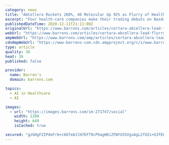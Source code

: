 ```yaml
---
category: news
title: "AbCellera Rockets 260%, 4D Molecular Up 92% as Flurry of Health-Care IPOs Begin Trading"
excerpt: "Four health-care companies make their trading debuts on Nasdaq today: Certara, AbCellera Biologics, 4D Molecular Therapeutics, and Vivos Therapeutics."
publishedDateTime: 2020-12-11T21:11:00Z
originalUrl: "https://www.barrons.com/articles/certara-abcellera-lead-flurry-of-health-care-ipos-51607708207"
webUrl: "https://www.barrons.com/articles/certara-abcellera-lead-flurry-of-health-care-ipos-51607708207"
ampWebUrl: "https://www.barrons.com/amp/articles/certara-abcellera-lead-flurry-of-health-care-ipos-51607708207"
cdnAmpWebUrl: "https://www-barrons-com.cdn.ampproject.org/c/s/www.barrons.com/amp/articles/certara-abcellera-lead-flurry-of-health-care-ipos-51607708207"
type: article
quality: 36
heat: 36
published: false

provider:
  name: Barron's
  domain: barrons.com

topics:
  - AI in Healthcare
  - AI

images:
  - url: "https://images.barrons.com/im-271747/social"
    width: 1280
    height: 640
    isCached: true

secured: "gzGHgFZIPdeFrb+c6O7eA1lH7EFT9cP9agHKiZFWYU55VgxAgL2fUZs+G3fEKiLz1naLwSJd9gTLUmPCVPcTY1dM+6tUcG9yKr5ZM8cQfM5t92+1bah5lBNhcx4FQK7QG93vdiU3QDOTTAeMZ04zPrFB1A4+yMx9E70lGe+7ZSB7zpXIg1GrSLX67ZYNy/p3uuPxHkyAAry2yAStM44MzCx7ltyLwnEg4FTmSvxz2O8BHbiMIYY3V1EyVAqlQo9p9YfmNYJmuLw7w/6BIGFxBjg8rd9bA3nibKWAqyG3VkH+Xf9Dwgxagq5F8S+E/8AqZa9JWoQd737ia9LR3O95bXcwkHq6a5gK4g0SfPjAtIg=;MRBFNdFx7VpG2GTYS53Mgw=="
---
```


